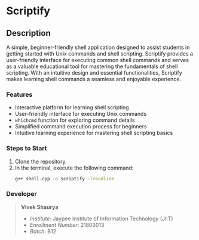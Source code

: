 # Scriptify

## Description
A simple, beginner-friendly shell application designed to assist students in getting started with Unix commands and shell scripting. Scriptify provides a user-friendly interface for executing common shell commands and serves as a valuable educational tool for mastering the fundamentals of shell scripting. With an intuitive design and essential functionalities, Scriptify makes learning shell commands a seamless and enjoyable experience.

### Features
- Interactive platform for learning shell scripting
- User-friendly interface for executing Unix commands
- `whichcmd` function for exploring command details
- Simplified command execution process for beginners
- Intuitive learning experience for mastering shell scripting basics

### Steps to Start
1. Clone the repository.
2. In the terminal, execute the following command: 
   ```bash
   g++ shell.cpp -o scriptify -lreadline

### Developer

> **Vivek Shaurya**
> - *Institute*: Jaypee Institute of Information Technology (JIIT)
> - *Enrollment Number*: 21803013
> - *Batch*: B12

